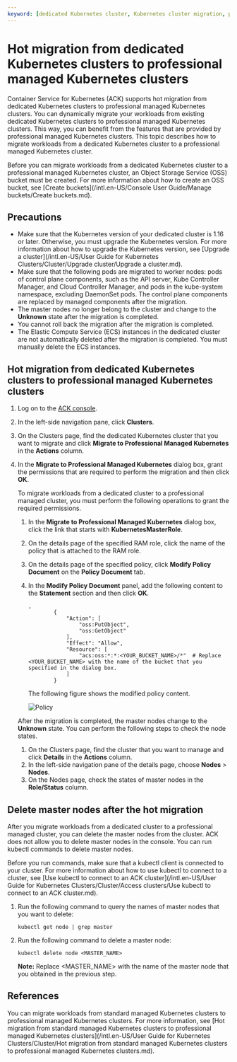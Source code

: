 ```yaml
---
keyword: [dedicated Kubernetes cluster, Kubernetes cluster migration, professional managed Kubernetes cluster]
---
```


# Hot migration from dedicated Kubernetes clusters to professional managed Kubernetes clusters

Container Service for Kubernetes \(ACK\) supports hot migration from dedicated Kubernetes clusters to professional managed Kubernetes clusters. You can dynamically migrate your workloads from existing dedicated Kubernetes clusters to professional managed Kubernetes clusters. This way, you can benefit from the features that are provided by professional managed Kubernetes clusters. This topic describes how to migrate workloads from a dedicated Kubernetes cluster to a professional managed Kubernetes cluster.

Before you can migrate workloads from a dedicated Kubernetes cluster to a professional managed Kubernetes cluster, an Object Storage Service \(OSS\) bucket must be created. For more information about how to create an OSS bucket, see [Create buckets](/intl.en-US/Console User Guide/Manage buckets/Create buckets.md).

## Precautions

-   Make sure that the Kubernetes version of your dedicated cluster is 1.16 or later. Otherwise, you must upgrade the Kubernetes version. For more information about how to upgrade the Kubernetes version, see [Upgrade a cluster](/intl.en-US/User Guide for Kubernetes Clusters/Cluster/Upgrade cluster/Upgrade a cluster.md).
-   Make sure that the following pods are migrated to worker nodes: pods of control plane components, such as the API server, Kube Controller Manager, and Cloud Controller Manager, and pods in the kube-system namespace, excluding DaemonSet pods. The control plane components are replaced by managed components after the migration.
-   The master nodes no longer belong to the cluster and change to the **Unknown** state after the migration is completed.
-   You cannot roll back the migration after the migration is completed.
-   The Elastic Compute Service \(ECS\) instances in the dedicated cluster are not automatically deleted after the migration is completed. You must manually delete the ECS instances.

## Hot migration from dedicated Kubernetes clusters to professional managed Kubernetes clusters

1.  Log on to the [ACK console](https://cs.console.aliyun.com).

2.  In the left-side navigation pane, click **Clusters**.

3.  On the Clusters page, find the dedicated Kubernetes cluster that you want to migrate and click **Migrate to Professional Managed Kubernetes** in the **Actions** column.

4.  In the **Migrate to Professional Managed Kubernetes** dialog box, grant the permissions that are required to perform the migration and then click **OK**.

    To migrate workloads from a dedicated cluster to a professional managed cluster, you must perform the following operations to grant the required permissions.

    1.  In the **Migrate to Professional Managed Kubernetes** dialog box, click the link that starts with **KubernetesMasterRole**.

    2.  On the details page of the specified RAM role, click the name of the policy that is attached to the RAM role.

    3.  On the details page of the specified policy, click **Modify Policy Document** on the **Policy Document** tab.

    4.  In the **Modify Policy Document** panel, add the following content to the **Statement** section and then click **OK**.

        ```
        ,
                {
                    "Action": [
                        "oss:PutObject",
                        "oss:GetObject"
                    ],
                    "Effect": "Allow",
                    "Resource": [
                        "acs:oss:*:*:<YOUR_BUCKET_NAME>/*"  # Replace <YOUR_BUCKET_NAME> with the name of the bucket that you specified in the dialog box. 
                    ]
                }
        ```

        The following figure shows the modified policy content.

        ![Policy](https://static-aliyun-doc.oss-accelerate.aliyuncs.com/assets/img/en-US/9260651261/p263342.png)

    After the migration is completed, the master nodes change to the **Unknown** state. You can perform the following steps to check the node states.

    1.  On the Clusters page, find the cluster that you want to manage and click **Details** in the **Actions** column.
    2.  In the left-side navigation pane of the details page, choose **Nodes** \> **Nodes**.
    3.  On the Nodes page, check the states of master nodes in the **Role/Status** column.

## Delete master nodes after the hot migration

After you migrate workloads from a dedicated cluster to a professional managed cluster, you can delete the master nodes from the cluster. ACK does not allow you to delete master nodes in the console. You can run kubectl commands to delete master nodes.

Before you run commands, make sure that a kubectl client is connected to your cluster. For more information about how to use kubectl to connect to a cluster, see [Use kubectl to connect to an ACK cluster](/intl.en-US/User Guide for Kubernetes Clusters/Cluster/Access clusters/Use kubectl to connect to an ACK cluster.md).

1.  Run the following command to query the names of master nodes that you want to delete:

    ```
    kubectl get node | grep master
    ```

2.  Run the following command to delete a master node:

    ```
    kubectl delete node <MASTER_NAME>
    ```

    **Note:** Replace <MASTER\_NAME\> with the name of the master node that you obtained in the previous step.


## References

You can migrate workloads from standard managed Kubernetes clusters to professional managed Kubernetes clusters. For more information, see [Hot migration from standard managed Kubernetes clusters to professional managed Kubernetes clusters](/intl.en-US/User Guide for Kubernetes Clusters/Cluster/Hot migration from standard managed Kubernetes clusters to professional managed Kubernetes clusters.md).

